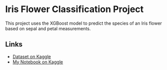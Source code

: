 # Iris Flower Classification Project

This project uses the XGBoost model to predict the species of an Iris flower based on sepal and petal measurements.

## Links

- [Dataset on Kaggle](https://www.kaggle.com/datasets/uciml/iris)  
- [My Notebook on Kaggle](https://www.kaggle.com/code/ahmedgaitani/iris-species-code)  
